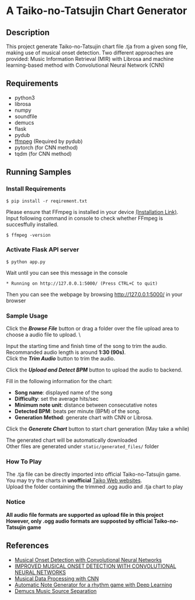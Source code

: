 # A Taiko-no-Tatsujin Chart Generator

## Description
This project generate Taiko-no-Tatsujin chart file .tja from a given song file, making use of musical onset detection. Two different approaches are provided: Music Information Retrieval (MIR) with Librosa and machine learning-based method with Convolutional Neural Network (CNN)

## Requirements
- python3
- librosa
- numpy
- soundfile
- demucs
- flask
- pydub
- [ffmpeg](https://www.ffmpeg.org/download.html) (Required by pydub)
- pytorch (for CNN method)
- tqdm (for CNN method)

## Running Samples
### Install Requirements
```
$ pip install -r reqirement.txt
```
Please ensure that FFmpeg is installed in your device [(Installation Link)](https://www.ffmpeg.org/download.html). Input following command in console to check whether FFmpeg is succesffully installed.
```
$ ffmpeg -version
```

### Activate Flask API server
```
$ python app.py
```
Wait until you can see this message in the console
```
* Running on http://127.0.0.1:5000/ (Press CTRL+C to quit)
```
Then you can see the webpage by browsing http://127.0.0.1:5000/ in your browser

### Sample Usage
Click the **_Browse File_** button or drag a folder over the file upload area to choose a audio file to upload. \

Input the starting time and finish time of the song to trim the audio.\
Recommanded audio length is around **1:30 (90s)**.\
Click the **_Trim Audio_** button to trim the audio.

Click the **_Upload and Detect BPM_** button to upload the audio to backend.

Fill in the following information for the chart:
- **Song name**: displayed name of the song
- **Difficulty**: set the average hits/sec 
- **Minimum note unit**: distance between consecutative notes
- **Detected BPM**: beats per minute (BPM) of the song.
- **Generation Method**: generate chart with CNN or Librosa.

Click the **_Generate Chart_** button to start chart generation (May take a while)

The generated chart will be automatically downloaded\
Other files are generated under `static/generated_files/` folder

### How To Play
The .tja file can be directly imported into official Taiko-no-Tatsujin game.\
You may try the charts in **unofficial** [Taiko Web websites](https://cjdgrevival.com).\
Upload the folder containing the trimmed .ogg audio and .tja chart to play

### Notice
**All audio file formats are supported as upload file in this project**\
**However, only .ogg audio formats are supposted by official Taiko-no-Tatsujin game**


## References

- [Musical Onset Detection with Convolutional Neural Networks](https://github.com/seiichiinoue/odcnn)
- [IMPROVED MUSICAL ONSET DETECTION WITH CONVOLUTIONAL NEURAL NETWORKS](http://www.ofai.at/~jan.schlueter/pubs/2014_icassp.pdf)
- [Musical Data Processing with CNN](https://qiita.com/woodyOutOfABase/items/01cc43fafe767d3edf62)
- [Automatic Note Generator for a rhythm game with Deep Learning](https://medium.datadriveninvestor.com/automatic-drummer-with-deep-learning-3e92723b5a79)
- [Demucs Music Source Separation](https://github.com/facebookresearch/demucs/tree/main)
